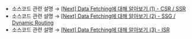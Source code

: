 * 소스코드 관련 설명 → <a href='https://jforj.tistory.com/312'>[Next] Data Fetching에 대해 알아보기 (1) - CSR / SSR</a>
* 소스코드 관련 설명 → <a href='https://jforj.tistory.com/313'>[Next] Data Fetching에 대해 알아보기 (2) - SSG / Dynamic Routing</a>
* 소스코드 관련 설명 → <a href='https://jforj.tistory.com/314'>[Next] Data Fetching에 대해 알아보기 (3) - ISR</a>